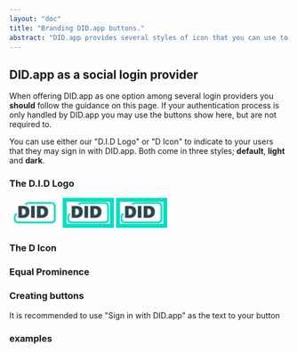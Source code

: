```yaml
---
layout: "doc"
title: "Branding DID.app buttons."
abstract: "DID.app provides several styles of icon that you can use to let people sign in."
---
```


## DID.app as a social login provider

When offering DID.app as one option among several login providers you **should** follow the guidance on this page.
If your authentication process is only handled by DID.app you may use the buttons show here, but are not required to.

You can use either our "D.I.D Logo" or "D Icon" to indicate to your users that they may sign in with DID.app.
Both come in three styles; **default**, **light** and **dark**.

### The D.I.D Logo

<img height="40px" src="/logo.svg" style="padding:0.5em;">
<img height="40px" src="/logo.svg#light" style="background:#00dfc0;padding:0.5em;">
<img height="40px" src="/logo.svg#dark" style="background:#00dfc0;padding:0.5em;">

### The D Icon

### Equal Prominence

### Creating buttons

It is recommended to use "Sign in with DID.app" as the text to your button

### examples
